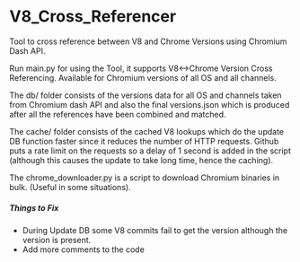 # V8_Cross_Referencer
Tool to cross reference between V8 and Chrome Versions using Chromium Dash API.

Run main.py for using the Tool, it supports V8<->Chrome Version Cross Referencing.
Available for Chromium versions of all OS and all channels.

The db/ folder consists of the versions data for all OS and channels taken from Chromium dash API and also the final versions.json which is produced after all the references have been combined and matched.

The cache/ folder consists of the cached V8 lookups which do the update DB function faster since it reduces the number of HTTP requests. Github puts a rate limit on the requests so a delay of 1 second is added in the script (although this causes the update to take long time, hence the caching). 

The chrome_downloader.py is a script to download Chromium binaries in bulk. (Useful in some situations).

##### Things to Fix
- During Update DB some V8 commits fail to get the version although the version is present.
- Add more comments to the code

